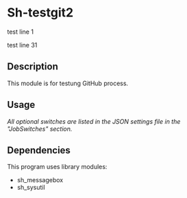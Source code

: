 # Sh-testgit2

test line 1

test line 31

## Description
This module is for testung GitHub process.

## Usage
*All optional switches are listed in the JSON settings file in the "JobSwitches" section.*

## Dependencies
This program uses library modules:
- sh_messagebox
- sh_sysutil